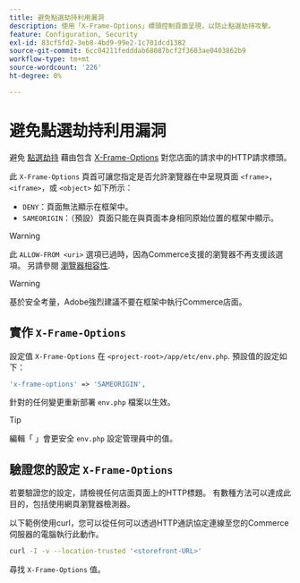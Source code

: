 ```yaml
---
title: 避免點選劫持利用漏洞
description: 使用「X-Frame-Options」標頭控制頁面呈現，以防止點選劫持攻擊。
feature: Configuration, Security
exl-id: 83cf5fd2-3eb8-4bd9-99e2-1c701dcd1382
source-git-commit: 6cc04211fedddab68087bcf2f3603ae0403862b9
workflow-type: tm+mt
source-wordcount: '226'
ht-degree: 0%

---
```


# 避免點選劫持利用漏洞

避免 [點選劫持](https://owasp.org/www-community/attacks/Clickjacking) 藉由包含 [X-Frame-Options](https://datatracker.ietf.org/doc/html/rfc7034) 對您店面的請求中的HTTP請求標頭。

此 `X-Frame-Options` 頁首可讓您指定是否允許瀏覽器在中呈現頁面 `<frame>`， `<iframe>`，或 `<object>` 如下所示：

- `DENY`：頁面無法顯示在框架中。
- `SAMEORIGIN`：（預設）頁面只能在與頁面本身相同原始位置的框架中顯示。

>[!WARNING]
>
>此 `ALLOW-FROM <uri>` 選項已過時，因為Commerce支援的瀏覽器不再支援該選項。 另請參閱 [瀏覽器相容性](https://developer.mozilla.org/en-US/docs/Web/HTTP/Headers/X-Frame-Options#browser_compatibility).

>[!WARNING]
>
>基於安全考量，Adobe強烈建議不要在框架中執行Commerce店面。

## 實作 `X-Frame-Options`

設定值 `X-Frame-Options` 在 `<project-root>/app/etc/env.php`. 預設值的設定如下：

```php
'x-frame-options' => 'SAMEORIGIN',
```

針對的任何變更重新部署 `env.php` 檔案以生效。

>[!TIP]
>
>編輯「 」會更安全 `env.php` 設定管理員中的值。

## 驗證您的設定 `X-Frame-Options`

若要驗證您的設定，請檢視任何店面頁面上的HTTP標題。 有數種方法可以達成此目的，包括使用網頁瀏覽器檢測器。

以下範例使用curl，您可以從任何可以透過HTTP通訊協定連線至您的Commerce伺服器的電腦執行此動作。

```bash
curl -I -v --location-trusted '<storefront-URL>'
```

尋找 `X-Frame-Options` 值。
